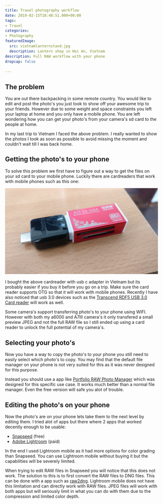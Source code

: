```yaml
---
title: Travel photography workflow
date: 2019-02-15T18:48:51.000+00:00
tags:
- Travel
categories:
- Photography
featuredImage:
  src: vietnamlanternstand.jpg
  description: Lantern shop in Hoi An, Vietnam
description: Full RAW workflow with your phone
dropcap: false

---
```

## The problem
You are out there backpacking in some remote country. You would like to edit and post the photo's you just took to show off your awesome trip to your friends. However due to some weight and space constraints you left your laptop at home and you only have a mobile phone. You are left wondering how you can get your photo's from your camera's sd card to the people at home.

In my last trip to Vietnam I faced the above problem. I really wanted to show the photos I took as soon as possible to avoid missing the moment and couldn't wait till I was back home.

## Getting the photo's to your phone
To solve this problem we first have to figure out a way to get the files on your sd card to your mobile phone. Luckily there are cardreaders that work with mobile phones such as this one:

![Usb otg cardreader](./usbotgcardreader.jpg)

I bought the above cardreader with usb c adapter in Vietnam but its probably easier if you buy it before you go on a trip. Make sure the card reader supports OTG so that it will work with mobile phones. Recently I have also noticed that usb 3.0 devices such as the [Transcend RDF5 USB 3.0 Card reader](https://www.transcend-info.com/Products/No-396) will work as well.

Some camera's support transferring photo's to your phone using WIFI. However with both my a6000 and A7III camera's it only transfered a small preview JPEG and not the full RAW file so I still ended up using a card reader to unlock the full potential of my camera's.

## Selecting your photo's
Now you have a way to copy the photo's to your phone you still need to easily select which photo's to copy. You may find that the default file manager on your phone is not very suited for this as it was never designed for this purpose.

Instead you should use a app like [Portfolio RAW Photo Manager](https://play.google.com/store/apps/details?id=com.BrainyLantern.slingShotPortfolio&hl=en) which was designed for this specific use case. It works much better than a normal file manager. Even the free version will safe you alot of trouble.

## Editing the photo's on your phone
Now the photo's are on your phone lets take them to the next level by editing them. I tried alot of apps but there where 2 apps that worked decently enough to be usable:
- [Snapseed](https://play.google.com/store/apps/details?id=com.niksoftware.snapseed&hl=en) (free)
- [Adobe Lightroom](https://play.google.com/store/apps/details?id=com.adobe.lrmobile&hl=en) (paid)

In the end I used Lightroom mobile as it had more options for color grading than Snapseed. You can use Lightroom mobile without buying it but the capabilities will be severely limited.

When trying to edit RAW files in Snapseed you will notice that this does not work. The solution to this is to first convert the RAW files to DNG files. This can be done with a app such as [raw2dng](https://play.google.com/store/apps/details?id=com.fimagena.raw2dng). Lightroom mobile does not have this limitation and can directly work with RAW files. JPEG files will work with both apps but will seriously limit in what you can do with them due to the compression and limited color depth.
